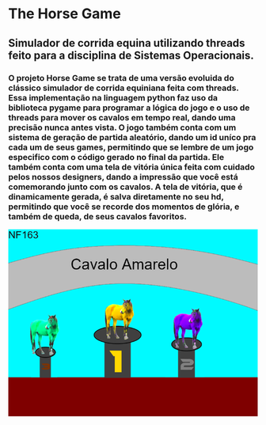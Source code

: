 # The Horse Game
## Simulador de corrida equina utilizando threads feito para a disciplina de Sistemas Operacionais.
### O projeto Horse Game se trata de uma versão evoluida do clássico simulador de corrida equiniana feita com threads. Essa implementação na linguagem python faz uso da biblioteca pygame para programar a lógica do jogo e o uso de threads para mover os cavalos em tempo real, dando uma precisão nunca antes vista. O jogo também conta com um sistema de geração de partida aleatório, dando um id uníco pra cada um de seus games, permitindo que se lembre de um jogo especifico com o  código gerado no final da partida. Ele também conta com uma tela de vitória única feita com cuidado pelos nossos designers, dando a impressão que você está comemorando junto com os cavalos. A tela de vitória, que é dinamicamente gerada, é salva diretamente no seu hd, permitindo que você se recorde dos momentos de glória, e também de queda, de seus cavalos favoritos.
<img src="winscreen.png" />

